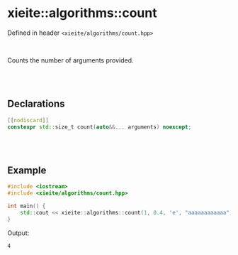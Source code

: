 # xieite::algorithms::count
Defined in header `<xieite/algorithms/count.hpp>`

<br/>

Counts the number of arguments provided.

<br/><br/>

## Declarations
```cpp
[[nodiscard]]
constexpr std::size_t count(auto&&... arguments) noexcept;
```

<br/><br/>

## Example
```cpp
#include <iostream>
#include <xieite/algorithms/count.hpp>

int main() {
	std::cout << xieite::algorithms::count(1, 0.4, 'e', "aaaaaaaaaaaa") << '\n';
}
```
Output:
```
4
```
